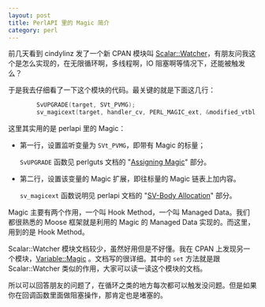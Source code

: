 ```yaml
---
layout: post
title: PerlAPI 里的 Magic 简介
category: perl
---
```


前几天看到 cindylinz 发了一个新 CPAN 模块叫 [Scalar::Watcher](https://metacpan.org/pod/Scalar::Watcher)，有朋友问我这个是怎么实现的，在无限循环啊，多线程啊，IO 阻塞啊等情况下，还能被触发么？

于是我去仔细看了一下这个模块的代码。最关键的就是下面这几行：

```c
        SvUPGRADE(target, SVt_PVMG);
        sv_magicext(target, handler_cv, PERL_MAGIC_ext, &modified_vtbl, NULL, 0);
```

这里其实用的是 perlapi 里的 Magic：

* 第一行，设置监听变量为 `SVt_PVMG`，即带有 Magic 的标量；

  `SvUPGRADE` 函数见 perlguts 文档的 "[Assigning Magic](http://perldoc.perl.org/perlguts.html#Assigning-Magic)" 部分。

* 第二行，设置该变量的 Magic 扩展，即往标量的 Magic 链表上加内容。

  `sv_magicext` 函数说明见 perlapi 文档的 "[SV-Body Allocation](http://perldoc.perl.org/perlapi.html#SV-Body-Allocation)" 部分。

Magic 主要有两个作用，一个叫 Hook Method，一个叫 Managed Data。我们都很熟悉的 Moose 框架就是利用的 Magic 的 Managed Data 实现的。而这里，用到的是 Hook Method。

Scalar::Watcher 模块文档较少，虽然好用但是不好懂。我在 CPAN 上发现另一个模块，[Variable::Magic](https://metacpan.org/pod/Variable::Magic) 。文档写的很详细。其中的 `set` 方法就是跟 Scalar::Watcher 类似的作用，大家可以读一读这个模块的文档。

所以可以回答朋友的问题了，在循环之类的地方每次都可以触发没问题。但是如果你在回调函数里面做阻塞操作，那肯定也是堵塞的。

